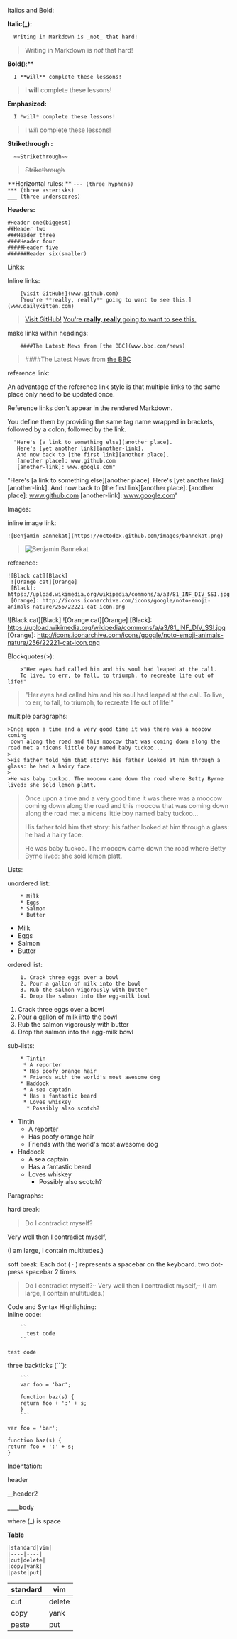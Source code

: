 Italics and Bold:  
  
**Italic(_):** 

```  
  Writing in Markdown is _not_ that hard!
```
> Writing in Markdown is _not_ that hard!
  
**Bold(**):**
```  
  I **will** complete these lessons!
```
> I **will** complete these lessons!
    
**Emphasized:**  
```  
  I *will* complete these lessons!  
```
> I *will* complete these lessons!  
        
**Strikethrough :**  
```  
  ~~Strikethrough~~  
```  
> ~~Strikethrough~~  
        
**Horizontal rules: ** 
`--- (three hyphens)`  
`*** (three asterisks)`  
`___ (three underscores)`      
      
**Headers:**
  
    #Header one(biggest)
    ##Header two
    ###Header three
    ####Header four
    #####Header five
    ######Header six(smaller)
      
Links:
  
Inline links:
```          
    [Visit GitHub!](www.github.com)
    [You're **really, really** going to want to see this.](www.dailykitten.com)
```
>[Visit GitHub!](www.github.com)
>[You're **really, really** going to want to see this.](www.dailykitten.com)
      
make links within headings:
```
    ####The Latest News from [the BBC](www.bbc.com/news)
```
> ####The Latest News from [the BBC](www.bbc.com/news)
          
reference link:
      
An advantage of the reference link style is that multiple links to the same place 
only need to be updated once.

Reference links don't appear in the rendered Markdown. 

You define them by providing the same tag name wrapped in brackets, 
followed by a colon, followed by the link. 
```      
  "Here's [a link to something else][another place].
   Here's [yet another link][another-link].
   And now back to [the first link][another place].
   [another place]: www.github.com
   [another-link]: www.google.com"
``` 
  "Here's [a link to something else][another place].
   Here's [yet another link][another-link].
   And now back to [the first link][another place].
   [another place]: www.github.com
   [another-link]: www.google.com"
  
Images:
      
inline image link:
```        
![Benjamin Bannekat](https://octodex.github.com/images/bannekat.png)
```
>![Benjamin Bannekat](https://octodex.github.com/images/bannekat.png)
         
reference:
```          
![Black cat][Black]
 ![Orange cat][Orange]
 [Black]: https://upload.wikimedia.org/wikipedia/commons/a/a3/81_INF_DIV_SSI.jpg
 [Orange]: http://icons.iconarchive.com/icons/google/noto-emoji-animals-nature/256/22221-cat-icon.png
```
![Black cat][Black]
 ![Orange cat][Orange]
 [Black]: https://upload.wikimedia.org/wikipedia/commons/a/a3/81_INF_DIV_SSI.jpg
 [Orange]: http://icons.iconarchive.com/icons/google/noto-emoji-animals-nature/256/22221-cat-icon.png
          
Blockquotes(>):
```  
    >"Her eyes had called him and his soul had leaped at the call. 
    To live, to err, to fall, to triumph, to recreate life out of life!"
``` 
>"Her eyes had called him and his soul had leaped at the call. 
 To live, to err, to fall, to triumph, to recreate life out of life!"
        
multiple paragraphs:
```          
>Once upon a time and a very good time it was there was a moocow coming 
 down along the road and this moocow that was coming down along the road met a nicens little boy named baby tuckoo...
>
>His father told him that story: his father looked at him through a glass: he had a hairy face.
>
>He was baby tuckoo. The moocow came down the road where Betty Byrne lived: she sold lemon platt.
```
>Once upon a time and a very good time it was there was a moocow coming 
 down along the road and this moocow that was coming down along the road met a nicens little boy named baby tuckoo...
>
>His father told him that story: his father looked at him through a glass: he had a hairy face.
>
>He was baby tuckoo. The moocow came down the road where Betty Byrne lived: she sold lemon platt.
          
Lists:
      
unordered list:
```
    * Milk
    * Eggs
    * Salmon
    * Butter
```
* Milk
* Eggs
* Salmon
* Butter
      
ordered list:
```  
    1. Crack three eggs over a bowl
    2. Pour a gallon of milk into the bowl
    3. Rub the salmon vigorously with butter
    4. Drop the salmon into the egg-milk bowl
```
1. Crack three eggs over a bowl
2. Pour a gallon of milk into the bowl
3. Rub the salmon vigorously with butter
4. Drop the salmon into the egg-milk bowl
             
sub-lists:
```      
    * Tintin
     * A reporter
     * Has poofy orange hair
     * Friends with the world's most awesome dog
    * Haddock
     * A sea captain
     * Has a fantastic beard
     * Loves whiskey
      * Possibly also scotch?
```
* Tintin
  * A reporter
  * Has poofy orange hair
  * Friends with the world's most awesome dog
* Haddock
  * A sea captain
  * Has a fantastic beard
  * Loves whiskey
    * Possibly also scotch?
                  
Paragraphs:
  
hard break:
    
>Do I contradict myself?

 Very well then I contradict myself,

(I am large, I contain multitudes.)
         
soft break:
Each dot ( · ) represents a spacebar on the keyboard.
two dot- press spacebar 2 times.  
          
>Do I contradict myself?··
 Very well then I contradict myself,··
 (I am large, I contain multitudes.)
           
Code and Syntax Highlighting:  
Inline code:  
```
    ``
      test code
    ``
```     
``
   test code
``

three backticks (```):  
```
    ```
    var foo = 'bar';

    function baz(s) {
    return foo + ':' + s;
    }
    ```
```

```
var foo = 'bar';

function baz(s) {
return foo + ':' + s;
}
```    
Indentation:

header

__header2

____body

where (_) is space 

**Table**
```
|standard|vim|
|----|----|
|cut|delete|
|copy|yank|
|paste|put|
```
|standard|vim|
|----|----|
|cut|delete|
|copy|yank|
|paste|put|


    
